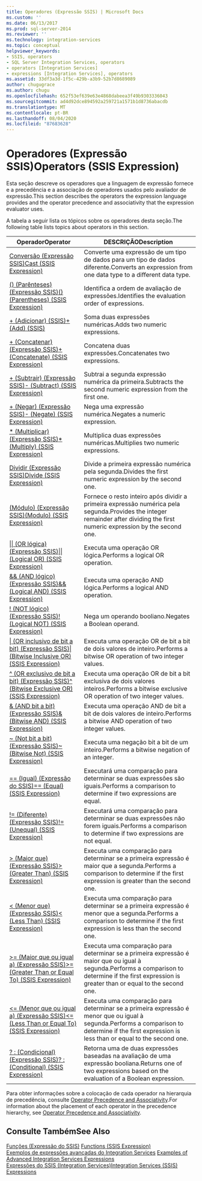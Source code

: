 ```yaml
---
title: Operadores (Expressão SSIS) | Microsoft Docs
ms.custom: ''
ms.date: 06/13/2017
ms.prod: sql-server-2014
ms.reviewer: ''
ms.technology: integration-services
ms.topic: conceptual
helpviewer_keywords:
- SSIS, operators
- SQL Server Integration Services, operators
- operators [Integration Services]
- expressions [Integration Services], operators
ms.assetid: 33df3a3d-1f5c-429b-a3b9-52b7d8689089
author: chugugrace
ms.author: chugu
ms.openlocfilehash: 652f53ef639e63e4868dabeea3f49b9303336043
ms.sourcegitcommit: ad4d92dce894592a259721a1571b1d8736abacdb
ms.translationtype: MT
ms.contentlocale: pt-BR
ms.lasthandoff: 08/04/2020
ms.locfileid: "87683628"
---
```

# <a name="operators-ssis-expression"></a><span data-ttu-id="3cd5e-102">Operadores (Expressão SSIS)</span><span class="sxs-lookup"><span data-stu-id="3cd5e-102">Operators (SSIS Expression)</span></span>
  <span data-ttu-id="3cd5e-103">Esta seção descreve os operadores que a linguagem de expressão fornece e a precedência e a associação de operadores usados pelo avaliador de expressão.</span><span class="sxs-lookup"><span data-stu-id="3cd5e-103">This section describes the operators the expression language provides and the operator precedence and associativity that the expression evaluator uses.</span></span>  
  
 <span data-ttu-id="3cd5e-104">A tabela a seguir lista os tópicos sobre os operadores desta seção.</span><span class="sxs-lookup"><span data-stu-id="3cd5e-104">The following table lists topics about operators in this section.</span></span>  
  
|<span data-ttu-id="3cd5e-105">Operador</span><span class="sxs-lookup"><span data-stu-id="3cd5e-105">Operator</span></span>|<span data-ttu-id="3cd5e-106">DESCRIÇÃO</span><span class="sxs-lookup"><span data-stu-id="3cd5e-106">Description</span></span>|  
|--------------|-----------------|  
|[<span data-ttu-id="3cd5e-107">Conversão &#40;Expressão SSIS&#41;</span><span class="sxs-lookup"><span data-stu-id="3cd5e-107">Cast &#40;SSIS Expression&#41;</span></span>](cast-ssis-expression.md)|<span data-ttu-id="3cd5e-108">Converte uma expressão de um tipo de dados para um tipo de dados diferente.</span><span class="sxs-lookup"><span data-stu-id="3cd5e-108">Converts an expression from one data type to a different data type.</span></span>|  
|[<span data-ttu-id="3cd5e-109">&#40;&#41; &#40;Parênteses&#41; &#40;Expressão SSIS&#41;</span><span class="sxs-lookup"><span data-stu-id="3cd5e-109">&#40;&#41; &#40;Parentheses&#41; &#40;SSIS Expression&#41;</span></span>](parentheses-ssis-expression.md)|<span data-ttu-id="3cd5e-110">Identifica a ordem de avaliação de expressões.</span><span class="sxs-lookup"><span data-stu-id="3cd5e-110">Identifies the evaluation order of expressions.</span></span>|  
|[<span data-ttu-id="3cd5e-111">+ &#40;Adicionar&#41; &#40;SSIS&#41;</span><span class="sxs-lookup"><span data-stu-id="3cd5e-111">+ &#40;Add&#41; &#40;SSIS&#41;</span></span>](add-ssis.md)|<span data-ttu-id="3cd5e-112">Soma duas expressões numéricas.</span><span class="sxs-lookup"><span data-stu-id="3cd5e-112">Adds two numeric expressions.</span></span>|  
|[<span data-ttu-id="3cd5e-113">+ &#40;Concatenar&#41; &#40;Expressão SSIS&#41;</span><span class="sxs-lookup"><span data-stu-id="3cd5e-113">+ &#40;Concatenate&#41; &#40;SSIS Expression&#41;</span></span>](concatenate-ssis-expression.md)|<span data-ttu-id="3cd5e-114">Concatena duas expressões.</span><span class="sxs-lookup"><span data-stu-id="3cd5e-114">Concatenates two expressions.</span></span>|  
|[<span data-ttu-id="3cd5e-115">+ &#40;Subtrair&#41; &#40;Expressão SSIS&#41;</span><span class="sxs-lookup"><span data-stu-id="3cd5e-115">- &#40;Subtract&#41; &#40;SSIS Expression&#41;</span></span>](subtract-ssis-expression.md)|<span data-ttu-id="3cd5e-116">Subtrai a segunda expressão numérica da primeira.</span><span class="sxs-lookup"><span data-stu-id="3cd5e-116">Subtracts the second numeric expression from the first one.</span></span>|  
|[<span data-ttu-id="3cd5e-117">+ &#40;Negar&#41; &#40;Expressão SSIS&#41;</span><span class="sxs-lookup"><span data-stu-id="3cd5e-117">- &#40;Negate&#41; &#40;SSIS Expression&#41;</span></span>](negate-ssis-expression.md)|<span data-ttu-id="3cd5e-118">Nega uma expressão numérica.</span><span class="sxs-lookup"><span data-stu-id="3cd5e-118">Negates a numeric expression.</span></span>|  
|[<span data-ttu-id="3cd5e-119">&#42; &#40;Multiplicar&#41; &#40;Expressão SSIS&#41;</span><span class="sxs-lookup"><span data-stu-id="3cd5e-119">&#42; &#40;Multiply&#41; &#40;SSIS Expression&#41;</span></span>](multiply-ssis-expression.md)|<span data-ttu-id="3cd5e-120">Multiplica duas expressões numéricas.</span><span class="sxs-lookup"><span data-stu-id="3cd5e-120">Multiplies two numeric expressions.</span></span>|  
|[<span data-ttu-id="3cd5e-121">Dividir &#40;Expressão SSIS&#41;</span><span class="sxs-lookup"><span data-stu-id="3cd5e-121">Divide &#40;SSIS Expression&#41;</span></span>](divide-ssis-expression.md)|<span data-ttu-id="3cd5e-122">Divide a primeira expressão numérica pela segunda.</span><span class="sxs-lookup"><span data-stu-id="3cd5e-122">Divides the first numeric expression by the second one.</span></span>|  
|[<span data-ttu-id="3cd5e-123">&#40;Módulo&#41; &#40;Expressão SSIS&#41;</span><span class="sxs-lookup"><span data-stu-id="3cd5e-123">&#40;Modulo&#41; &#40;SSIS Expression&#41;</span></span>](modulo-ssis-expression.md)|<span data-ttu-id="3cd5e-124">Fornece o resto inteiro após dividir a primeira expressão numérica pela segunda.</span><span class="sxs-lookup"><span data-stu-id="3cd5e-124">Provides the integer remainder after dividing the first numeric expression by the second one.</span></span>|  
|[<span data-ttu-id="3cd5e-125">&#124;&#124; &#40;OR lógica&#41; &#40;Expressão SSIS&#41;</span><span class="sxs-lookup"><span data-stu-id="3cd5e-125">&#124;&#124; &#40;Logical OR&#41; &#40;SSIS Expression&#41;</span></span>](logical-or-ssis-expression.md)|<span data-ttu-id="3cd5e-126">Executa uma operação OR lógica.</span><span class="sxs-lookup"><span data-stu-id="3cd5e-126">Performs a logical OR operation.</span></span>|  
|[<span data-ttu-id="3cd5e-127">&& &#40;AND lógico&#41; &#40;Expressão SSIS&#41;</span><span class="sxs-lookup"><span data-stu-id="3cd5e-127">&& &#40;Logical AND&#41; &#40;SSIS Expression&#41;</span></span>](logical-and-ssis-expression.md)|<span data-ttu-id="3cd5e-128">Executa uma operação AND lógica.</span><span class="sxs-lookup"><span data-stu-id="3cd5e-128">Performs a logical AND operation.</span></span>|  
|[<span data-ttu-id="3cd5e-129">\! &#40;NOT lógico&#41; &#40;Expressão SSIS&#41;</span><span class="sxs-lookup"><span data-stu-id="3cd5e-129">\! &#40;Logical NOT&#41; &#40;SSIS Expression&#41;</span></span>](logical-not-ssis-expression.md)|<span data-ttu-id="3cd5e-130">Nega um operando booliano.</span><span class="sxs-lookup"><span data-stu-id="3cd5e-130">Negates a Boolean operand.</span></span>|  
|[<span data-ttu-id="3cd5e-131">&#124; &#40;OR inclusivo de bit a bit&#41; &#40;Expressão SSIS&#41;</span><span class="sxs-lookup"><span data-stu-id="3cd5e-131">&#124; &#40;Bitwise Inclusive OR&#41; &#40;SSIS Expression&#41;</span></span>](bitwise-inclusive-or-ssis-expression.md)|<span data-ttu-id="3cd5e-132">Executa uma operação OR de bit a bit de dois valores de inteiro.</span><span class="sxs-lookup"><span data-stu-id="3cd5e-132">Performs a bitwise OR operation of two integer values.</span></span>|  
|[<span data-ttu-id="3cd5e-133">^ &#40;OR exclusivo de bit a bit&#41; &#40;Expressão SSIS&#41;</span><span class="sxs-lookup"><span data-stu-id="3cd5e-133">^ &#40;Bitwise Exclusive OR&#41; &#40;SSIS Expression&#41;</span></span>](bitwise-exclusive-or-ssis-expression.md)|<span data-ttu-id="3cd5e-134">Executa uma operação OR de bit a bit exclusiva de dois valores inteiros.</span><span class="sxs-lookup"><span data-stu-id="3cd5e-134">Performs a bitwise exclusive OR operation of two integer values.</span></span>|  
|[<span data-ttu-id="3cd5e-135">& &#40;AND bit a bit&#41; &#40;Expressão SSIS&#41;</span><span class="sxs-lookup"><span data-stu-id="3cd5e-135">& &#40;Bitwise AND&#41; &#40;SSIS Expression&#41;</span></span>](bitwise-and-ssis-expression.md)|<span data-ttu-id="3cd5e-136">Executa uma operação AND de bit a bit de dois valores de inteiro.</span><span class="sxs-lookup"><span data-stu-id="3cd5e-136">Performs a bitwise AND operation of two integer values.</span></span>|  
|[<span data-ttu-id="3cd5e-137">~ &#40;Not bit a bit&#41; &#40;Expressão SSIS&#41;</span><span class="sxs-lookup"><span data-stu-id="3cd5e-137">~ &#40;Bitwise Not&#41; &#40;SSIS Expression&#41;</span></span>](bitwise-not-ssis-expression.md)|<span data-ttu-id="3cd5e-138">Executa uma negação bit a bit de um inteiro.</span><span class="sxs-lookup"><span data-stu-id="3cd5e-138">Performs a bitwise negation of an integer.</span></span>|  
|[<span data-ttu-id="3cd5e-139">== &#40;Igual&#41; &#40;Expressão do SSIS&#41;</span><span class="sxs-lookup"><span data-stu-id="3cd5e-139">== &#40;Equal&#41; &#40;SSIS Expression&#41;</span></span>](equal-ssis-expression.md)|<span data-ttu-id="3cd5e-140">Executará uma comparação para determinar se duas expressões são iguais.</span><span class="sxs-lookup"><span data-stu-id="3cd5e-140">Performs a comparison to determine if two expressions are equal.</span></span>|  
|[<span data-ttu-id="3cd5e-141">\!= &#40;Diferente&#41; &#40;Expressão SSIS&#41;</span><span class="sxs-lookup"><span data-stu-id="3cd5e-141">\!= &#40;Unequal&#41; &#40;SSIS Expression&#41;</span></span>](unequal-ssis-expression.md)|<span data-ttu-id="3cd5e-142">Executará uma comparação para determinar se duas expressões não forem iguais.</span><span class="sxs-lookup"><span data-stu-id="3cd5e-142">Performs a comparison to determine if two expressions are not equal.</span></span>|  
|[<span data-ttu-id="3cd5e-143">&#62; &#40;Maior que&#41; &#40;Expressão SSIS&#41;</span><span class="sxs-lookup"><span data-stu-id="3cd5e-143">&#62; &#40;Greater Than&#41; &#40;SSIS Expression&#41;</span></span>](greater-than-ssis-expression.md)|<span data-ttu-id="3cd5e-144">Executa uma comparação para determinar se a primeira expressão é maior que a segunda.</span><span class="sxs-lookup"><span data-stu-id="3cd5e-144">Performs a comparison to determine if the first expression is greater than the second one.</span></span>|  
|[<span data-ttu-id="3cd5e-145">&#60; &#40;Menor que&#41; &#40;Expressão SSIS&#41;</span><span class="sxs-lookup"><span data-stu-id="3cd5e-145">&#60; &#40;Less Than&#41; &#40;SSIS Expression&#41;</span></span>](less-than-ssis-expression.md)|<span data-ttu-id="3cd5e-146">Executa uma comparação para determinar se a primeira expressão é menor que a segunda.</span><span class="sxs-lookup"><span data-stu-id="3cd5e-146">Performs a comparison to determine if the first expression is less than the second one.</span></span>|  
|[<span data-ttu-id="3cd5e-147">&#62;= &#40;Maior que ou igual a&#41; &#40;Expressão SSIS&#41;</span><span class="sxs-lookup"><span data-stu-id="3cd5e-147">&#62;= &#40;Greater Than or Equal To&#41; &#40;SSIS Expression&#41;</span></span>](greater-than-or-equal-to-ssis-expression.md)|<span data-ttu-id="3cd5e-148">Executa uma comparação para determinar se a primeira expressão é maior que ou igual à segunda.</span><span class="sxs-lookup"><span data-stu-id="3cd5e-148">Performs a comparison to determine if the first expression is greater than or equal to the second one.</span></span>|  
|[<span data-ttu-id="3cd5e-149">&#60;= &#40;Menor que ou igual a&#41; &#40;Expressão SSIS&#41;</span><span class="sxs-lookup"><span data-stu-id="3cd5e-149">&#60;= &#40;Less Than or Equal To&#41; &#40;SSIS Expression&#41;</span></span>](less-than-or-equal-to-ssis-expression.md)|<span data-ttu-id="3cd5e-150">Executa uma comparação para determinar se a primeira expressão é menor que ou igual à segunda.</span><span class="sxs-lookup"><span data-stu-id="3cd5e-150">Performs a comparison to determine if the first expression is less than or equal to the second one.</span></span>|  
|[<span data-ttu-id="3cd5e-151">? : &#40;Condicional&#41; &#40;Expressão SSIS&#41;</span><span class="sxs-lookup"><span data-stu-id="3cd5e-151">? : &#40;Conditional&#41; &#40;SSIS Expression&#41;</span></span>](conditional-ssis-expression.md)|<span data-ttu-id="3cd5e-152">Retorna uma de duas expressões baseadas na avaliação de uma expressão booliana.</span><span class="sxs-lookup"><span data-stu-id="3cd5e-152">Returns one of two expressions based on the evaluation of a Boolean expression.</span></span>|  
  
 <span data-ttu-id="3cd5e-153">Para obter informações sobre a colocação de cada operador na hierarquia de precedência, consulte [Operator Precedence and Associativity](operator-precedence-and-associativity.md).</span><span class="sxs-lookup"><span data-stu-id="3cd5e-153">For information about the placement of each operator in the precedence hierarchy, see [Operator Precedence and Associativity](operator-precedence-and-associativity.md).</span></span>  
  
## <a name="see-also"></a><span data-ttu-id="3cd5e-154">Consulte Também</span><span class="sxs-lookup"><span data-stu-id="3cd5e-154">See Also</span></span>  
 <span data-ttu-id="3cd5e-155">[Funções &#40;Expressão do SSIS&#41;](functions-ssis-expression.md) </span><span class="sxs-lookup"><span data-stu-id="3cd5e-155">[Functions &#40;SSIS Expression&#41;](functions-ssis-expression.md) </span></span>  
 <span data-ttu-id="3cd5e-156">[Exemplos de expressões avançadas do Integration Services](examples-of-advanced-integration-services-expressions.md) </span><span class="sxs-lookup"><span data-stu-id="3cd5e-156">[Examples of Advanced Integration Services Expressions](examples-of-advanced-integration-services-expressions.md) </span></span>  
 [<span data-ttu-id="3cd5e-157">Expressões do SSIS &#40;Integration Services&#41;</span><span class="sxs-lookup"><span data-stu-id="3cd5e-157">Integration Services &#40;SSIS&#41; Expressions</span></span>](integration-services-ssis-expressions.md)  
  
  
